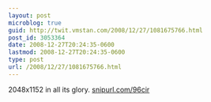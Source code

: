 ```yaml
---
layout: post
microblog: true
guid: http://twit.vmstan.com/2008/12/27/1081675766.html
post_id: 3053364
date: 2008-12-27T20:24:35-0600
lastmod: 2008-12-27T20:24:35-0600
type: post
url: /2008/12/27/1081675766.html
---
```

2048x1152 in all its glory.  [snipurl.com/96cir](http://snipurl.com/96cir)

